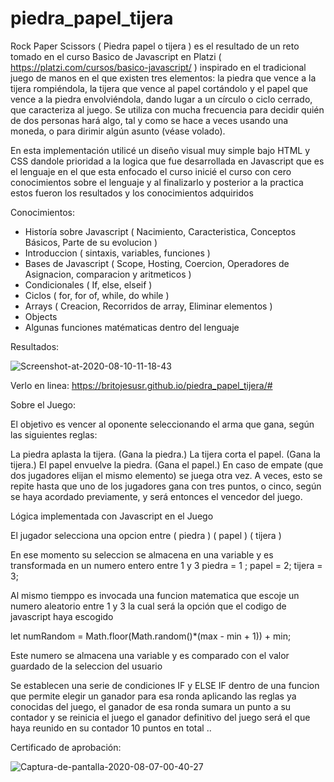 # piedra_papel_tijera

Rock Paper Scissors ( Piedra papel o tijera ) es el resultado de un reto tomado en el curso Basico de Javascript en Platzi ( https://platzi.com/cursos/basico-javascript/ ) inspirado en el tradicional juego de manos en el que existen tres elementos: la piedra que vence a la tijera rompiéndola, la tijera que vence al papel cortándolo y el papel que vence a la piedra envolviéndola, dando lugar a un círculo o ciclo cerrado, que caracteriza al juego. Se utiliza con mucha frecuencia para decidir quién de dos personas hará algo, tal y como se hace a veces usando una moneda, o para dirimir algún asunto (véase volado).

En esta implementación utilicé un diseño visual muy simple bajo HTML y CSS
dandole prioridad a la logica que fue desarrollada en Javascript que es el
lenguaje en el que esta enfocado el curso
inicié el curso con cero conocimientos sobre el lenguaje y al finalizarlo 
y posterior a la practica estos fueron los resultados y los conocimientos adquiridos

Conocimientos:
- Historía sobre Javascript  ( Nacimiento, Caracteristica, Conceptos Básicos, Parte de su evolucion )
- Introduccion   ( sintaxis, variables, funciones ) 
- Bases de Javascript ( Scope, Hosting, Coercion, Operadores de Asignacion, comparacion y aritmeticos )
- Condicionales ( If, else, elseif )
- Ciclos ( for, for of, while, do while )
- Arrays ( Creacion, Recorridos de array, Eliminar elementos ) 
- Objects  
- Algunas funciones matématicas dentro del lenguaje

Resultados: 

<img src="https://i.ibb.co/cbWxysv/Screenshot-at-2020-08-10-11-18-43.png" alt="Screenshot-at-2020-08-10-11-18-43" border="0">

Verlo en linea: https://britojesusr.github.io/piedra_papel_tijera/#

Sobre el Juego: 

El objetivo es vencer al oponente seleccionando el arma que gana, según las siguientes reglas:

La piedra aplasta la tijera. (Gana la piedra.)
La tijera corta el papel. (Gana la tijera.)
El papel envuelve la piedra. (Gana el papel.)
En caso de empate (que dos jugadores elijan el mismo elemento) se juega otra vez.
A veces, esto se repite hasta que uno de los jugadores gana con tres puntos, o cinco, 
según se haya acordado previamente, y será entonces el vencedor del juego.

Lógica implementada con Javascript en el Juego

El jugador selecciona una opcion entre 
( piedra )  (  papel  )   ( tijera ) 

En ese momento su seleccion se almacena en una variable y es transformada en un numero entero entre 1 y 3
piedra = 1 ; papel = 2;  tijera = 3; 

Al mismo tiemppo es invocada una funcion matematica que escoje un numero aleatorio entre 1 y 3 
la cual será la opción que el codigo de javascript haya escogido

let numRandom = Math.floor(Math.random()*(max - min + 1)) + min; 

Este numero se almacena una variable y es comparado con el valor guardado de la seleccion del usuario

Se establecen una serie de condiciones IF y ELSE IF dentro de una funcion que permite elegir un ganador para esa ronda
aplicando las reglas ya conocidas del juego, el ganador de esa ronda sumara un punto a su contador y se reinicia el juego 
el ganador definitivo del juego será el que haya reunido en su contador 10 puntos en total .. 


Certificado de aprobación:

<img src="https://i.ibb.co/B4NxPZB/Captura-de-pantalla-2020-08-07-00-40-27.png" alt="Captura-de-pantalla-2020-08-07-00-40-27" border="0">



